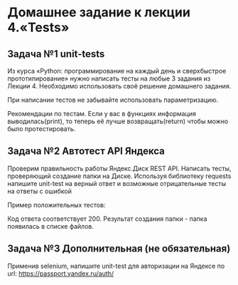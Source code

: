 # Домашнее задание к лекции 4.«Tests»

## Задача №1 unit-tests
Из курса «Python: программирование на каждый день и сверхбыстрое прототипирование» нужно написать тесты на любые 3 задания из Лекции 4. 
Необходимо использовать своё решение домашнего задания.

При написании тестов не забывайте использовать параметризацию.

Рекомендации по тестам.
Если у вас в функциях информация выводилась(print), то теперь её лучше возвращать(return) чтобы можно было протестировать.

## Задача №2 Автотест API Яндекса
Проверим правильность работы Яндекс.Диск REST API. Написать тесты, проверяющий создание папки на Диске.
Используя библиотеку requests напишите unit-test на верный ответ и возможные отрицательные тесты на ответы с ошибкой

Пример положительных тестов:

Код ответа соответствует 200.
Результат создания папки - папка появилась в списке файлов.

## Задача №3 Дополнительная (не обязательная)
Применив selenium, напишите unit-test для авторизации на Яндексе по url: https://passport.yandex.ru/auth/